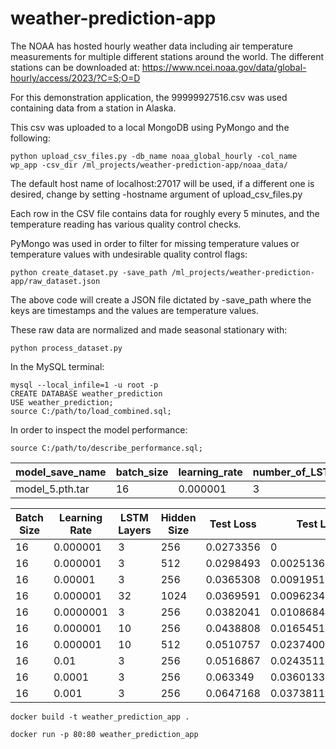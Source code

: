 # weather-prediction-app
The NOAA has hosted hourly weather data including air temperature measurements for multiple different stations around the world. The different stations can be downloaded at: https://www.ncei.noaa.gov/data/global-hourly/access/2023/?C=S;O=D

For this demonstration application, the 99999927516.csv was used containing data from a station in Alaska.

This csv was uploaded to a local MongoDB using PyMongo and the following:

```
python upload_csv_files.py -db_name noaa_global_hourly -col_name wp_app -csv_dir /ml_projects/weather-prediction-app/noaa_data/
```
The default host name of localhost:27017 will be used, if a different one is desired, change by setting -hostname argument of upload_csv_files.py

Each row in the CSV file contains data for roughly every 5 minutes, and the temperature reading has various quality control checks.

PyMongo was used in order to filter for missing temperature values or temperature values with undesirable quality control flags:

```
python create_dataset.py -save_path /ml_projects/weather-prediction-app/raw_dataset.json
```

The above code will create a JSON file dictated by -save_path where the keys are timestamps and the values are temperature values.

These raw data are normalized and made seasonal stationary with:

```
python process_dataset.py
```


In the MySQL terminal:
```
mysql --local_infile=1 -u root -p
CREATE DATABASE weather_prediction
USE weather_prediction;
source C:/path/to/load_combined.sql;
```
In order to inspect the model performance:
```
source C:/path/to/describe_performance.sql;
```

| model_save_name | batch_size | learning_rate | number_of_LSTM_layers | hidden_size | input_size | output_size | test_loss |
| --------------- | ---------- | ------------- | --------------------- | ----------- | ---------- | ----------- | --------- |
| model_5.pth.tar |         16 |      0.000001 |                     3 |         256 |         12 |          24 | 0.0273356 |


| Batch Size  | Learning Rate | LSTM Layers | Hidden Size | Test Loss | Test Loss Δ min.      |
| ----------- | ------------- | ----------- | ----------- | --------- | --------------------- |
|         16 |      0.000001 |            3 |         256 | 0.0273356 |                     0 |
|         16 |      0.000001 |            3 |         512 | 0.0298493 | 0.0025136861950159073 |
|         16 |       0.00001 |            3 |         256 | 0.0365308 |  0.009195137768983841 |
|         16 |      0.000001 |           32 |        1024 | 0.0369591 |  0.009623490273952484 |
|         16 |     0.0000001 |            3 |         256 | 0.0382041 |  0.010868437588214874 |
|         16 |      0.000001 |           10 |         256 | 0.0438808 |    0.0165451280772686 |
|         16 |      0.000001 |           10 |         512 | 0.0510757 |   0.02374005690217018 |
|         16 |          0.01 |            3 |         256 | 0.0516867 |   0.02435111254453659 |
|         16 |        0.0001 |            3 |         256 |  0.063349 |   0.03601333871483803 |
|         16 |         0.001 |            3 |         256 | 0.0647168 |   0.03738119825720787 |




```
docker build -t weather_prediction_app .
```


```
docker run -p 80:80 weather_prediction_app
```





